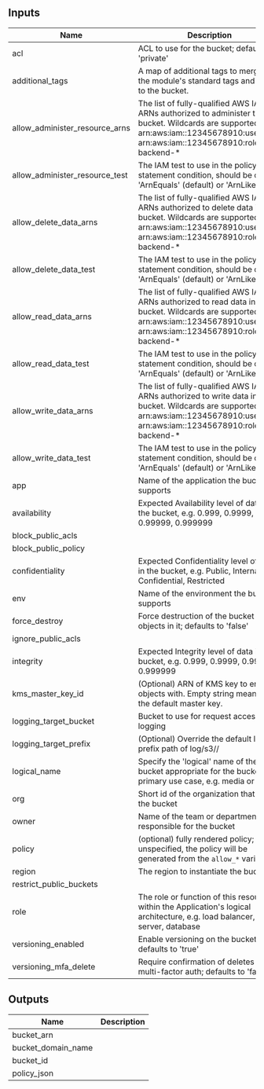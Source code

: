 
## Inputs

| Name | Description | Type | Default | Required |
|------|-------------|:----:|:-----:|:-----:|
| acl | ACL to use for the bucket; defaults to 'private' | string | `private` | no |
| additional_tags | A map of additional tags to merge with the module's standard tags and apply to the bucket. | map | `<map>` | no |
| allow_administer_resource_arns | The list of fully-qualified AWS IAM ARNs authorized to administer this bucket. Wildcards are supported. e.g. arn:aws:iam::12345678910:user/ci or arn:aws:iam::12345678910:role/app-backend-* | list | `<list>` | no |
| allow_administer_resource_test | The IAM test to use in the policy statement condition, should be one of 'ArnEquals' (default) or 'ArnLike' | string | `ArnEquals` | no |
| allow_delete_data_arns | The list of fully-qualified AWS IAM ARNs authorized to delete data in this bucket. Wildcards are supported. e.g. arn:aws:iam::12345678910:user/ci or arn:aws:iam::12345678910:role/app-backend-* | list | `<list>` | no |
| allow_delete_data_test | The IAM test to use in the policy statement condition, should be one of 'ArnEquals' (default) or 'ArnLike' | string | `ArnEquals` | no |
| allow_read_data_arns | The list of fully-qualified AWS IAM ARNs authorized to read data in this bucket. Wildcards are supported. e.g. arn:aws:iam::12345678910:user/ci or arn:aws:iam::12345678910:role/app-backend-* | list | `<list>` | no |
| allow_read_data_test | The IAM test to use in the policy statement condition, should be one of 'ArnEquals' (default) or 'ArnLike' | string | `ArnEquals` | no |
| allow_write_data_arns | The list of fully-qualified AWS IAM ARNs authorized to write data in this bucket. Wildcards are supported. e.g. arn:aws:iam::12345678910:user/ci or arn:aws:iam::12345678910:role/app-backend-* | list | `<list>` | no |
| allow_write_data_test | The IAM test to use in the policy statement condition, should be one of 'ArnEquals' (default) or 'ArnLike' | string | `ArnEquals` | no |
| app | Name of the application the bucket supports | string | - | yes |
| availability | Expected Availability level of data in the bucket, e.g. 0.999, 0.9999, 0.99999, 0.999999 | string | `` | no |
| block_public_acls |  | string | `true` | no |
| block_public_policy |  | string | `true` | no |
| confidentiality | Expected Confidentiality level of data in the bucket, e.g. Public, Internal, Confidential, Restricted | string | `` | no |
| env | Name of the environment the bucket supports | string | - | yes |
| force_destroy | Force destruction of the bucket and all objects in it; defaults to 'false' | string | `false` | no |
| ignore_public_acls |  | string | `true` | no |
| integrity | Expected Integrity level of data in the bucket, e.g. 0.999, 0.9999, 0.99999, 0.999999 | string | `` | no |
| kms_master_key_id | (Optional) ARN of KMS key to encrypt objects with.  Empty string means use the default master key. | string | `` | no |
| logging_target_bucket | Bucket to use for request access logging | string | - | yes |
| logging_target_prefix | (Optional) Override the default log prefix path of log/s3/<bucket name>/ | string | `` | no |
| logical_name | Specify the 'logical' name of the bucket appropriate for the bucket's primary use case, e.g. media or orders | string | - | yes |
| org | Short id of the organization that owns the bucket | string | - | yes |
| owner | Name of the team or department that responsible for the bucket | string | - | yes |
| policy | (optional) fully rendered policy; if unspecified, the policy will be generated from the `allow_*` variables | string | `` | no |
| region | The region to instantiate the bucket in | string | - | yes |
| restrict_public_buckets |  | string | `true` | no |
| role | The role or function of this resource within the Application's logical architecture, e.g. load balancer, app server, database | string | `` | no |
| versioning_enabled | Enable versioning on the bucket; defaults to 'true' | string | `true` | no |
| versioning_mfa_delete | Require confirmation of deletes via multi-factor auth; defaults to 'false' | string | `false` | no |

## Outputs

| Name | Description |
|------|-------------|
| bucket_arn |  |
| bucket_domain_name |  |
| bucket_id |  |
| policy_json |  |

